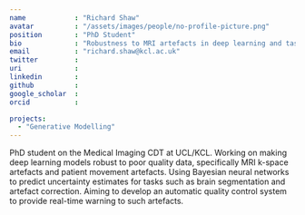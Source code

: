 ```yaml
---
name            : "Richard Shaw"
avatar          : "/assets/images/people/no-profile-picture.png"
position        : "PhD Student"
bio             : "Robustness to MRI artefacts in deep learning and task uncertainty estimation for automatic quality control"
email           : "richard.shaw@kcl.ac.uk"
twitter         :
uri             :
linkedin        :
github          :
google_scholar  :
orcid           :

projects:
  - "Generative Modelling"
---
```


PhD student on the Medical Imaging CDT at UCL/KCL. Working on making deep learning models robust to poor quality data, specifically MRI k-space artefacts and patient movement artefacts. Using Bayesian neural networks to predict uncertainty estimates for tasks such as brain segmentation and artefact correction. Aiming to develop an automatic quality control system to provide real-time warning to such artefacts.
